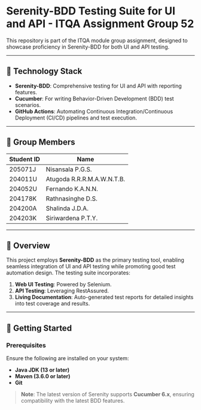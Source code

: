 # Serenity-BDD Testing Suite for UI and API - ITQA Assignment Group 52

This repository is part of the ITQA module group assignment, designed to showcase proficiency in Serenity-BDD for both UI and API testing.

---

## 🚀 Technology Stack
- **Serenity-BDD**: Comprehensive testing for UI and API with reporting features.  
- **Cucumber**: For writing Behavior-Driven Development (BDD) test scenarios.  
- **GitHub Actions**: Automating Continuous Integration/Continuous Deployment (CI/CD) pipelines and test execution.  

---

## 👥 Group Members

| Student ID  | Name                        |
|-------------|-----------------------------|
| 205071J     | Nisansala P.G.S.            |
| 204011U     | Atugoda R.R.R.M.A.W.N.T.B.  |
| 204052U     | Fernando K.A.N.N.           |
| 204178K     | Rathnasinghe D.S.           |
| 204200A     | Shalinda J.D.A.             |
| 204203K     | Siriwardena P.T.Y.          |

---

## 📝 Overview
This project employs **Serenity-BDD** as the primary testing tool, enabling seamless integration of UI and API testing while promoting good test automation design. The testing suite incorporates:  
1. **Web UI Testing**: Powered by Selenium.  
2. **API Testing**: Leveraging RestAssured.  
3. **Living Documentation**: Auto-generated test reports for detailed insights into test coverage and results.  

---

## 🔧 Getting Started

### Prerequisites
Ensure the following are installed on your system:  
- **Java JDK (13 or later)**  
- **Maven (3.6.0 or later)**  
- **Git**

 > **Note**: The latest version of Serenity supports **Cucumber 6.x**, ensuring compatibility with the latest BDD features.  


 
 
